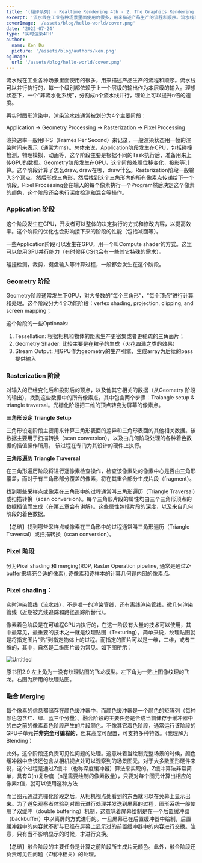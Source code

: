 ```yaml
---
title: '(翻译系列) - Realtime Rendering 4th - 2. The Graphics Rendering Pipeline(图形渲染流水线)'
excerpt: '流水线在工业各种场景里面使用的很多，用来描述产品生产的流程和顺序。流水线可以并行执行的，每一个级别都依赖于上一个层级的输出作为本层级的输入。理想状态下，一个“非流水化系统”，分割成n个流水线并行，理论上可以提升n倍的速度。'
coverImage: '/assets/blog/hello-world/cover.png'
date: '2022-07-24'
type: '实时渲染4TH'
author:
  name: Ken Du
  picture: '/assets/blog/authors/ken.png'
ogImage:
  url: '/assets/blog/hello-world/cover.png'
---
```


流水线在工业各种场景里面使用的很多，用来描述产品生产的流程和顺序。流水线可以并行执行的，每一个级别都依赖于上一个层级的输出作为本层级的输入。理想状态下，一个“非流水化系统”，分割成n个流水线并行，理论上可以提升n倍的速度。

再实时图形渲染中，渲染流水线通常被划分为4个主要阶段：

Application → Geometry Processing → Rasterization → Pixel Processing

渲染速率一般用FPS（Frames Per Second）来记录，一般渲染状态用一帧的渲染时间来表示（通常为ms）。总体来说，Application阶段发生在CPU，包括碰撞检测，物理模拟，动画等，这个阶段主要是根据不同的Task执行后，准备用来上传GPU的数据。Geometry阶段发生在GPU，这个阶段处理位移变化，投影等计算。这个阶段计算了怎么draw, draw在哪，draw什么。Rasterization阶段一般输入3个顶点，然后形成三角形，然后找到这个三角形内的所有像素点传递给下一个阶段。Pixel Processing会在输入的每个像素执行一个Program然后决定这个像素的颜色，这个阶段还会执行深度检测和混合等操作。

### Application 阶段

这个阶段发生在CPU，开发者可以整体的决定执行的方式和修改内容，以提高效率。这个阶段的优化也会影响接下来的阶段的性能（包括减面等）。

一些Application阶段可以发生在GPU，用一个叫Compute shader的方式。这里可以使用GPU并行能力（有时候用CS也会有一些其它特殊的需求）。

碰撞检测，裁剪，键盘输入等计算过程，一般都会发生在这个阶段。

### Geometry 阶段

Geometry阶段通常发生下GPU，对大多数的“每个三角形”，“每个顶点”进行计算和处理。这个阶段分为4个功能阶段：vertex shading, projection, clipping, and screen mapping；

这个阶段的一些Optionals:

1. Tessellation: 根据相机和物体的距离生产更密集或者更稀疏的三角面片；
2. Geometry Shader: 比较主要是在粒子的生成（火花四溅之类的效果）
3. Stream Output: 用GPU作为geometry的生产引擎，生成array为后续的pass提供输入

### Rasterization 阶段

对输入的已经变化后和投影后的顶点，以及他其它相关的数据（从Geometry 阶段的输出），找到这些数据中的所有像素点。其中包含两个步骤：Traiangle setup & triangle traversal。光栅化阶段把二维的顶点转变为屏幕的像素点。

**三角形设定 Triangle Setup**

三角形设定阶段主要用来计算三角形表面的差异和三角形表面的其他相关数据。该数据主要用于扫描转换（scan conversion），以及由几何阶段处理的各种着色数据的插值操作所用。 该过程在专门为其设计的硬件上执行。

**三角形遍历 Triangle Traversal**

在三角形遍历阶段将进行逐像素检查操作，检查该像素处的像素中心是否由三角形覆盖，而对于有三角形部分覆盖的像素，将在其重合部分生成片段（fragment）。

找到哪些采样点或像素在三角形中的过程通常叫三角形遍历（Triangle Traversal）或扫描转换（scan conversion）。每个三角形片段的属性均由三个三角形顶点的数据插值而生成（在第五章会有讲解）。这些属性包括片段的深度，以及来自几何阶段的着色数据。

【总结】找到哪些采样点或像素在三角形中的过程通常叫三角形遍历（Triangle Traversal）或扫描转换（scan conversion）。

### Pixel 阶段

分为Pixel shading 和 merging(ROP, Raster Operation pipeline, 通常是通过Z-buffer来填充合适的像素), 逐像素和逐样本的计算几何题内部的像素点。

### Pixel shading：

实时渲染管线（流水线），不是唯一的渲染管线，还有离线渲染管线，微几何渲染管线（近期被光线追踪和路径追踪所替代）。

像素着色阶段是在可编程GPU内执行的，在这一阶段有大量的技术可以使用，其中最常见，最重要的技术之一就是纹理贴图（Texturing）。简单来说，纹理贴图就是将指定图片“贴”到指定物体上的过程。而指定的图片可以是一维，二维，或者三维的，其中，自然是二维图片最为常见。如下图所示：

![Untitled](/assets/blog/hello-world/1.png)

原书图2.9 左上角为一没有纹理贴图的飞龙模型。左下角为一贴上图像纹理的飞龙。右图为所用的纹理贴图。

### **融合 Merging**

每个像素的信息都储存在颜色缓冲器中，而颜色缓冲器是一个颜色的矩阵列（每种颜色包含红、绿、蓝三个分量）。融合阶段的主要任务是合成当前储存于缓冲器中的由之前的像素着色阶段产生的片段颜色。不像其它着色阶段，通常运行该阶段的GPU子单元**并非完全可编程的**，但其高度可配置，可支持多种特效。（我理解为Blending ）

此外，这个阶段还负责可见性问题的处理。这意味着当绘制完整场景的时候，颜色缓冲器中应该还包含从相机视点处可以观察到的场景图元。对于大多数图形硬件来说，这个过程是通过Z缓冲（也称深度缓冲器）算法来实现的。Z缓冲算法非常简单，具有O(n)复杂度（n是需要绘制的像素数量），只要对每个图元计算出相应的像素z值，就可以使用这种方法

而当图元通过光栅化阶段之后，从相机视点处看到的东西就可以在荧幕上显示出来。为了避免观察者体验到对图元进行处理并发送到屏幕的过程，图形系统一般使用了双缓冲（double buffering）机制，这意味着屏幕绘制是在一个后置缓冲器（backbuffer）中以离屏的方式进行的。一旦屏幕已在后置缓冲器中绘制，后置缓冲器中的内容就不断与已经在屏幕上显示过的前置缓冲器中的内容进行交换。注意，只有当不影响显示的时候，才进行交换。

【总结】融合阶段的主要任务是计算之前阶段所生成片元颜色。此外，融合阶段还负责可见性问题（Z缓冲相关）的处理。